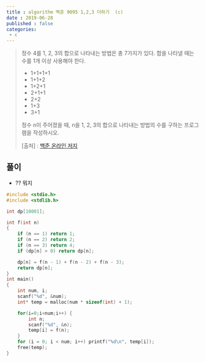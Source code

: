 ```yaml
---
title : algorithm 백준 9095 1,2,3 더하기  (c)
date : 2019-06-28
published : false
categories:
 - c
---
```




> 정수 4를 1, 2, 3의 합으로 나타내는 방법은 총 7가지가 있다. 합을 나타낼 때는 수를 1개 이상 사용해야 한다.
>
> - 1+1+1+1
> - 1+1+2
> - 1+2+1
> - 2+1+1
> - 2+2
> - 1+3
> - 3+1
>
> 정수 n이 주어졌을 때, n을 1, 2, 3의 합으로 나타내는 방법의 수를 구하는 프로그램을 작성하시오.
>
> 
>
> [출처] : [백준 온라인 저지](<https://www.acmicpc.net/problem/9095>)



## 풀이



- ?? 뭐지

```c
#include <stdio.h>
#include <stdlib.h>

int dp[10001];

int f(int n)
{
	if (n == 1) return 1;
	if (n == 2) return 2;
	if (n == 3) return 4;
	if (dp[n] > 0) return dp[n];

	dp[n] = f(n - 1) + f(n - 2) + f(n - 3);
	return dp[n];
}
int main()
{
	int num, i;
	scanf("%d", &num);
	int* temp = malloc(num * sizeof(int) + 1);

	for(i=0;i<num;i++) {
		int n;
		scanf("%d", &n);
		temp[i] = f(n);
	}
	for (i = 0; i < num; i++) printf("%d\n", temp[i]);
	free(temp);
}
```

